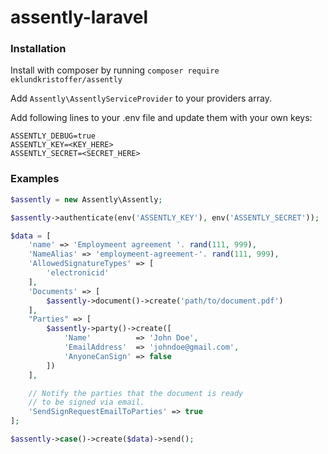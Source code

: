# assently-laravel

### Installation
Install with composer by running ```composer require eklundkristoffer/assently```

Add ```Assently\AssentlyServiceProvider``` to your providers array. 

Add following lines to your .env file and update them with your own keys:
```
ASSENTLY_DEBUG=true
ASSENTLY_KEY=<KEY_HERE>
ASSENTLY_SECRET=<SECRET_HERE>
```

### Examples

```php
$assently = new Assently\Assently;

$assently->authenticate(env('ASSENTLY_KEY'), env('ASSENTLY_SECRET'));

$data = [
    'name' => 'Employmeent agreement '. rand(111, 999),
    'NameAlias' => 'employmeent-agreement-'. rand(111, 999),
    'AllowedSignatureTypes' => [
        'electronicid'
    ],
    'Documents' => [
        $assently->document()->create('path/to/document.pdf')
    ],
    "Parties" => [
        $assently->party()->create([
            'Name'          => 'John Doe',
            'EmailAddress'  => 'johndoe@gmail.com',
            'AnyoneCanSign' => false
        ])
    ],

    // Notify the parties that the document is ready
    // to be signed via email. 
    'SendSignRequestEmailToParties' => true
];

$assently->case()->create($data)->send();
